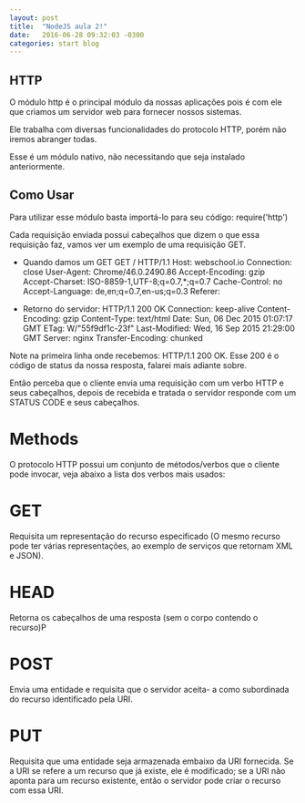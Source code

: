 ```yaml
---
layout: post
title:  "NodeJS aula 2!"
date:   2016-06-28 09:32:03 -0300
categories: start blog
---
```


## HTTP

O módulo http é o principal módulo da nossas
aplicações pois é com ele que criamos um servidor
web para fornecer nossos sistemas.

Ele trabalha com diversas funcionalidades do
protocolo HTTP, porém não iremos abranger todas.

Esse é um módulo nativo, não necessitando que seja
instalado anteriormente.

## Como Usar

Para utilizar esse módulo basta importá-lo para seu
código:
require('http')

Cada requisição enviada possui cabeçalhos que
dizem o que essa requisição faz, vamos ver um
exemplo de uma requisição GET.


- Quando damos um GET
GET / HTTP/1.1
Host: webschool.io
Connection: close
User-Agent: Chrome/46.0.2490.86
Accept-Encoding: gzip
Accept-Charset: ISO-8859-1,UTF-8;q=0.7,*;q=0.7
Cache-Control: no
Accept-Language: de,en;q=0.7,en-us;q=0.3
Referer:


- Retorno do servidor:
HTTP/1.1 200 OK
Connection: keep-alive
Content-Encoding: gzip
Content-Type: text/html
Date: Sun, 06 Dec 2015 01:07:17 GMT
ETag: W/"55f9df1c-23f"
Last-Modified: Wed, 16 Sep 2015 21:29:00 GMT
Server: nginx
Transfer-Encoding: chunked


Note na primeira linha onde recebemos: HTTP/1.1
200 OK.
Esse 200 é o código de status da nossa resposta,
falarei mais adiante sobre.


Então perceba que o cliente envia uma requisição
com um verbo HTTP e seus cabeçalhos, depois de
recebida e tratada o servidor responde com um
STATUS CODE e seus cabeçalhos.


# Methods


O protocolo HTTP possui um conjunto de
métodos/verbos que o cliente pode invocar, veja
abaixo a lista dos verbos mais usados:



# GET
Requisita um representação do recurso especificado
(O mesmo recurso pode ter várias representações, ao
exemplo de serviços que retornam XML e JSON).


# HEAD
Retorna os cabeçalhos de uma resposta (sem o corpo
contendo o recurso)P

# POST
Envia uma entidade e requisita que o servidor aceita-
a como subordinada do recurso identificado pela URI.

# PUT
Requisita que uma entidade seja armazenada
embaixo da URI fornecida. Se a URI se refere a um
recurso que já existe, ele é modificado; se a URI não
aponta para um recurso existente, então o servidor
pode criar o recurso com essa URI.









